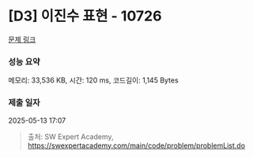 # [D3] 이진수 표현 - 10726 

[문제 링크](https://swexpertacademy.com/main/code/problem/problemDetail.do?contestProbId=AXRSXf_a9qsDFAXS) 

### 성능 요약

메모리: 33,536 KB, 시간: 120 ms, 코드길이: 1,145 Bytes

### 제출 일자

2025-05-13 17:07



> 출처: SW Expert Academy, https://swexpertacademy.com/main/code/problem/problemList.do